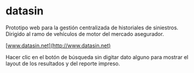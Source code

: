 # datasin

Prototipo web para la gestión centralizada de historiales de siniestros. Dirigido al ramo de vehículos de motor del mercado asegurador.

[www.datasin.net](http://www.datasin.net)

Hacer clic en el botón de búsqueda sin digitar dato alguno para mostrar el layout de los resultados y del reporte impreso.